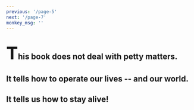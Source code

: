 ```yaml
---
previous: '/page-5'
next: '/page-7'
monkey_msg: ''
---
```


## <span style="font-size:47px;">T</span>his book does not deal with petty matters.

## It tells how to operate our lives -- and our world.

## It tells us how to stay alive!
